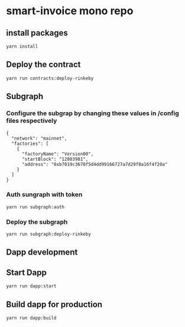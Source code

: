 # smart-invoice mono repo

## install packages

```
yarn install 
```


## Deploy the contract

```
yarn run contracts:deploy-rinkeby

```

## Subgraph

### Configure the subgrap by changing these values in /config files respectively 

```
{
  "network": "mainnet",
  "factories": [
    {
      "factoryName": "Version00",
      "startBlock": "12803981",
      "address": "0xb7019c3670f5d4dd99166727a7d29f8a16f4f20a"
    }
  ]
}
```



### Auth sungraph with token

```
yarn run subgraph:auth
```

### Deploy the subgraph 

```
yarn run subgraph:deploy-rinkeby
```


## Dapp development 

## Start Dapp

```
yarn run dapp:start
```

## Build dapp for production 

```
yarn run dapp:build
```

##